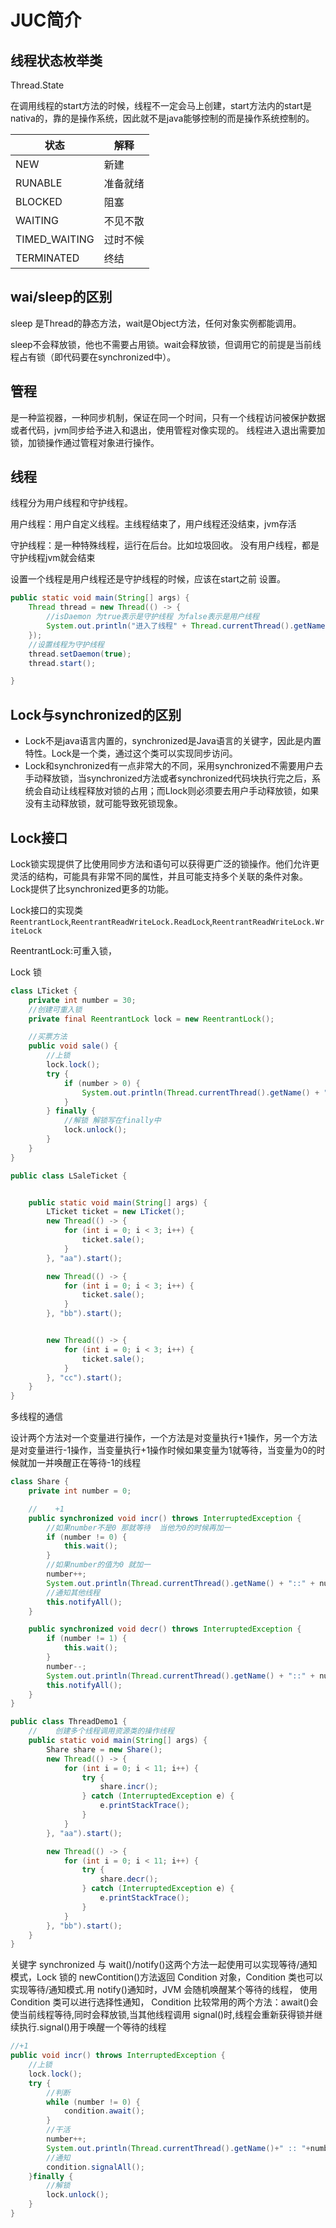 # JUC简介



## 线程状态枚举类

Thread.State

在调用线程的start方法的时候，线程不一定会马上创建，start方法内的start是nativa的，靠的是操作系统，因此就不是java能够控制的而是操作系统控制的。

| 状态          | 解释     |
| ------------- | -------- |
| NEW           | 新建     |
| RUNABLE       | 准备就绪 |
| BLOCKED       | 阻塞     |
| WAITING       | 不见不散 |
| TIMED_WAITING | 过时不候 |
| TERMINATED    | 终结     |

## wai/sleep的区别

sleep 是Thread的静态方法，wait是Object方法，任何对象实例都能调用。

sleep不会释放锁，他也不需要占用锁。wait会释放锁，但调用它的前提是当前线程占有锁（即代码要在synchronized中）。

## 管程

是一种监视器，一种同步机制，保证在同一个时间，只有一个线程访问被保护数据或者代码，jvm同步给予进入和退出，使用管程对像实现的。 线程进入退出需要加锁，加锁操作通过管程对象进行操作。

## 线程

线程分为用户线程和守护线程。

用户线程：用户自定义线程。主线程结束了，用户线程还没结束，jvm存活

守护线程：是一种特殊线程，运行在后台。比如垃圾回收。 没有用户线程，都是守护线程jvm就会结束

设置一个线程是用户线程还是守护线程的时候，应该在start之前 设置。

```java
public static void main(String[] args) {
    Thread thread = new Thread(() -> {
        //isDaemon 为true表示是守护线程 为false表示是用户线程
        System.out.println("进入了线程" + Thread.currentThread().getName() + "::" + Thread.currentThread().isDaemon());
    });
    //设置线程为守护线程
    thread.setDaemon(true);
    thread.start();

}
```



## Lock与synchronized的区别

+ Lock不是java语言内置的，synchronized是Java语言的关键字，因此是内置特性。Lock是一个类，通过这个类可以实现同步访问。
+ Lock和synchronized有一点非常大的不同，采用synchronized不需要用户去手动释放锁，当synchronized方法或者synchronized代码块执行完之后，系统会自动让线程释放对锁的占用；而Llock则必须要去用户手动释放锁，如果没有主动释放锁，就可能导致死锁现象。

## Lock接口

Lock锁实现提供了比使用同步方法和语句可以获得更广泛的锁操作。他们允许更灵活的结构，可能具有非常不同的属性，并且可能支持多个关联的条件对象。Lock提供了比synchronized更多的功能。

Lock接口的实现类<code>ReentrantLock</code>,<code>ReentrantReadWriteLock.ReadLock</code>,<code>ReentrantReadWriteLock.WriteLock</code>

ReentrantLock:可重入锁，

Lock 锁

```java
class LTicket {
    private int number = 30;
    //创建可重入锁
    private final ReentrantLock lock = new ReentrantLock();

    //买票方法
    public void sale() {
        //上锁
        lock.lock();
        try {
            if (number > 0) {
                System.out.println(Thread.currentThread().getName() + "卖出" + (number--) + "剩余" + number);
            }
        } finally {
            //解锁 解锁写在finally中
            lock.unlock();
        }
    }
}

public class LSaleTicket {


    public static void main(String[] args) {
        LTicket ticket = new LTicket();
        new Thread(() -> {
            for (int i = 0; i < 3; i++) {
                ticket.sale();
            }
        }, "aa").start();

        new Thread(() -> {
            for (int i = 0; i < 3; i++) {
                ticket.sale();
            }
        }, "bb").start();


        new Thread(() -> {
            for (int i = 0; i < 3; i++) {
                ticket.sale();
            }
        }, "cc").start();
    }
}
```



多线程的通信

设计两个方法对一个变量进行操作，一个方法是对变量执行+1操作，另一个方法是对变量进行-1操作，当变量执行+1操作时候如果变量为1就等待，当变量为0的时候就加一并唤醒正在等待-1的线程

```java
class Share {
    private int number = 0;

    //    +1
    public synchronized void incr() throws InterruptedException {
        //如果number不是0 那就等待  当他为0的时候再加一
        if (number != 0) {
            this.wait();
        }
        //如果number的值为0 就加一
        number++;
        System.out.println(Thread.currentThread().getName() + "::" + number);
        //通知其他线程
        this.notifyAll();
    }

    public synchronized void decr() throws InterruptedException {
        if (number != 1) {
            this.wait();
        }
        number--;
        System.out.println(Thread.currentThread().getName() + "::" + number);
        this.notifyAll();
    }
}

public class ThreadDemo1 {
    //    创建多个线程调用资源类的操作线程
    public static void main(String[] args) {
        Share share = new Share();
        new Thread(() -> {
            for (int i = 0; i < 11; i++) {
                try {
                    share.incr();
                } catch (InterruptedException e) {
                    e.printStackTrace();
                }
            }
        }, "aa").start();

        new Thread(() -> {
            for (int i = 0; i < 11; i++) {
                try {
                    share.decr();
                } catch (InterruptedException e) {
                    e.printStackTrace();
                }
            }
        }, "bb").start();
    }
}
```

关键字 synchronized 与 wait()/notify()这两个方法一起使用可以实现等待/通知模式，Lock 锁的 newContition()方法返回 Condition 对象，Condition 类也可以实现等待/通知模式.用 notify()通知时，JVM 会随机唤醒某个等待的线程， 使用 Condition 类可以进行选择性通知， Condition 比较常用的两个方法：await()会使当前线程等待,同时会释放锁,当其他线程调用 signal()时,线程会重新获得锁并继续执行.signal()用于唤醒一个等待的线程

```java
//+1
public void incr() throws InterruptedException {
    //上锁
    lock.lock();
    try {
        //判断
        while (number != 0) {
            condition.await();
        }
        //干活
        number++;
        System.out.println(Thread.currentThread().getName()+" :: "+number);
        //通知
        condition.signalAll();
    }finally {
        //解锁
        lock.unlock();
    }
}

```

